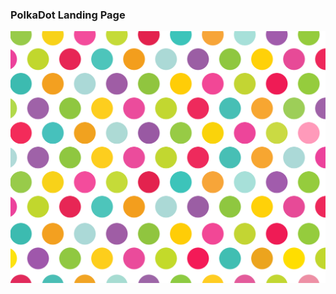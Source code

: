 	   

<div id="readme">
	<h3>PolkaDot Landing Page</h3>
	<img src="images/polka.png" alt="PolkaDots" >
</div>
